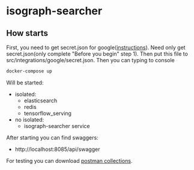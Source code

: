 # isograph-searcher

## How starts
First, you need to get secret.json for google([instructions](https://cloud.google.com/speech-to-text/docs/quickstart-protocol?hl=en_US#before_you_begin)). 
Need only get secret.json(only complete "Before you begin" step 1). Then put this file to src/integrations/google/secret.json.
Then you can typing to console
```bash
docker-compose up
```
Will be started:
* isolated:
  * elasticsearch
  * redis
  * tensorflow_serving
* no isolated:
  * isograph-searcher service

After starting you can find swaggers:
* http://localhost:8085/api/swagger

For testing you can download [postman collections](https://raw.githubusercontent.com/taktik838/isograph-searcher/master/isograph.postman_collection.json).
